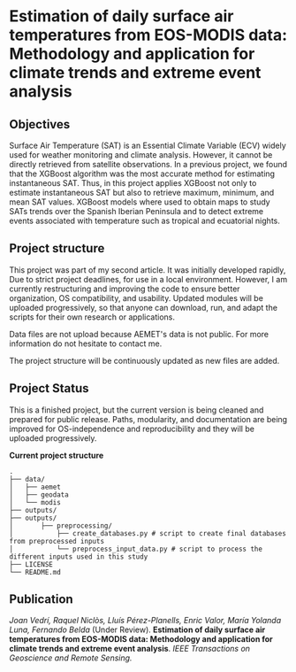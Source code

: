 # Estimation of daily surface air temperatures from EOS-MODIS data: Methodology and application for climate trends and extreme event analysis

## Objectives
Surface Air Temperature (SAT) is an Essential Climate Variable (ECV) widely used for weather monitoring and climate analysis. However, it cannot be directly retrieved from satellite observations. In a previous project, we found that the XGBoost algorithm was the most accurate method for estimating instantaneous SAT. Thus, in this project applies XGBoost not only to estimate instantaneous SAT but also to retrieve maximum, minimum, and mean SAT values. XGBoost models where used to obtain maps to study SATs trends over the Spanish Iberian Peninsula and to detect extreme events associated with temperature such as tropical and ecuatorial nights.

## Project structure

This project was part of my second article. It was initially developed rapidly, Due to strict project deadlines, for use in a local environment. However, I am currently restructuring and improving the code to ensure better organization, OS compatibility, and usability. Updated modules will be uploaded progressively, so that anyone can download, run, and adapt the scripts for their own research or applications. 

Data files are not upload because AEMET's data is not public. For more information do not hesitate to contact me.

The project structure will be continuously updated as new files are added.

## Project Status
This is a finished project, but the current version is being cleaned and prepared for public release. Paths, modularity, and documentation are being improved for OS-independence and reproducibility and they will be uploaded progressively.

**Current project structure**

```
.
├── data/
│   ├── aemet 
│   ├── geodata
│   └── modis
├── outputs/
├── outputs/
│       ├── preprocessing/
│           ├── create_databases.py # script to create final databases from preprocessed inputs
│           └── preprocess_input_data.py # script to process the different inputs used in this study
├── LICENSE
└── README.md
```

## Publication
*Joan Vedrí, Raquel Niclòs, Lluís Pérez-Planells, Enric Valor, María Yolanda Luna, Fernando Belda* (Under Review). **Estimation of daily surface air temperatures from EOS-MODIS data: Methodology and application for climate trends and extreme event analysis**. *IEEE Transactions on Geoscience and Remote Sensing.* 
